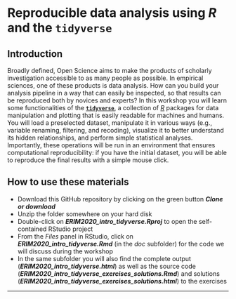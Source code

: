 # Reproducible data analysis using **_R_** and the `tidyverse`

## Introduction

Broadly defined, Open Science aims to make the products of scholarly investigation accessible to as many people as possible. In empirical sciences, one of these products is data analysis. How can you build your analysis pipeline in a way that can easily be inspected, so that results can be reproduced both by novices and experts? In this workshop you will learn some functionalities of the [**`tidyverse`**](https://www.tidyverse.org/), a collection of [_R_](https://www.r-project.org/) packages for data manipulation and plotting that is easily readable for machines and humans. You will load a preselected dataset, manipulate it in various ways (e.g., variable renaming, filtering, and recoding), visualize it to better understand its hidden relationships, and perform simple statistical analyses. Importantly, these operations will be run in an environment that ensures computational reproducibility: if you have the initial dataset, you will be able to reproduce the final results with a simple mouse click.

## How to use these materials

* Download this GitHub repository by clicking on the green button _**Clone or download**_
* Unzip the folder somewhere on your hard disk
* Double-click on _**ERIM2020_intro_tidyverse.Rproj**_ to open the self-contained RStudio project
* From the _Files_ panel in RStudio, click on _**ERIM2020_intro_tidyverse.Rmd**_ (in the _doc_ subfolder) for the code we will discuss during the workshop
* In the same subfolder you will also find the complete output (_**ERIM2020_intro_tidyverse.html**_) as well as the source code (_**ERIM2020_intro_tidyverse_exercises_solutions.Rmd**_) and solutions (_**ERIM2020_intro_tidyverse_exercises_solutions.html**_) to the exercises

***


